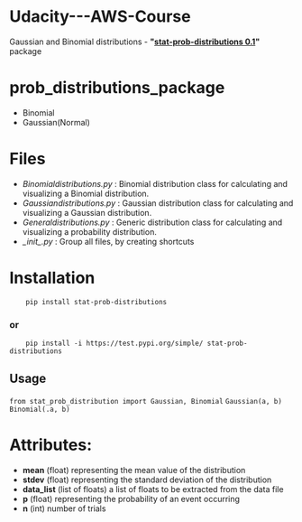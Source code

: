 # Udacity---AWS-Course
Gaussian and Binomial distributions - **"<ins>stat-prob-distributions 0.1</ins>"** package

# prob_distributions_package
	
- Binomial
- Gaussian(Normal)
    
# Files

- *Binomialdistributions.py*  : Binomial distribution class for calculating and 
    visualizing a Binomial distribution.
- *Gaussiandistributions.py*  : Gaussian distribution class for calculating and 
	visualizing a Gaussian distribution.
- *Generaldistributions.py*   : Generic distribution class for calculating and 
		visualizing a probability distribution.
- *\__init__.py*           : Group all files, by creating shortcuts

# Installation
```
    pip install stat-prob-distributions
```
### or
```
    pip install -i https://test.pypi.org/simple/ stat-prob-distributions
```
    
## Usage
```from stat_prob_distribution import Gaussian, Binomial```
```Gaussian(a, b)```
```Binomial(.a, b)```
    
# Attributes:

- **mean**      (float) representing the mean value of the distribution
- **stdev**     (float) representing the standard deviation of the distribution
- **data_list** (list of floats) a list of floats to be extracted from the data file
- **p** 	(float) representing the probability of an event occurring
- **n** 	(int) number of trials
